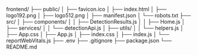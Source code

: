 frontend/
├── public/
│   ├── favicon.ico
│   ├── index.html
│   ├── logo192.png
│   ├── logo512.png
│   ├── manifest.json
│   └── robots.txt
├── src/
│   ├── components/
│   │   ├── DetectionResults.js
│   │   ├── Home.js
│   ├── services/
│   │   └── detectionApi.js
│   ├── utils/
│   │   └── helpers.js
│   ├── App.css
│   ├── App.js
│   ├── index.css
│   ├── index.js
│   └── reportWebVitals.js
├── .env
├── .gitignore
├── package.json
└── README.md
